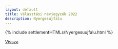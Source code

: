 ```yaml
---
layout: default
title: Választási névjegyzék 2022
description: Nyergesújfalu
---
```


{% include settlementHTMLs/Nyergesuujfalu.html %}

[Vissza](../)